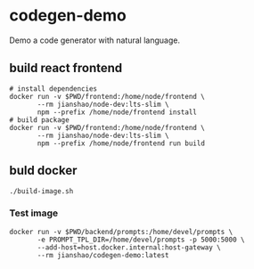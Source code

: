 # codegen-demo

Demo a code generator with natural language.

## build react frontend
~~~shell
# install dependencies
docker run -v $PWD/frontend:/home/node/frontend \
       --rm jianshao/node-dev:lts-slim \
       npm --prefix /home/node/frontend install
# build package
docker run -v $PWD/frontend:/home/node/frontend \
       --rm jianshao/node-dev:lts-slim \
       npm --prefix /home/node/frontend run build
~~~

## buld docker
~~~shell
./build-image.sh
~~~

### Test image
~~~ shell
docker run -v $PWD/backend/prompts:/home/devel/prompts \
       -e PROMPT_TPL_DIR=/home/devel/prompts -p 5000:5000 \
       --add-host=host.docker.internal:host-gateway \
       --rm jianshao/codegen-demo:latest
~~~